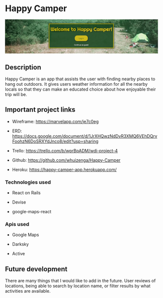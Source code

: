 # Happy Camper

![An image of the welcome screen](readme_imgs/homepage.png)

## Description

Happy Camper is an app that assists the user with finding nearby places to hang out outdoors.  It gives users weather information for all the nearby locals so that they can make an educated choice about how enjoyable their trip will be.

## Important project links

* Wireframe: https://marvelapp.com/je7c0eg

* ERD: https://docs.google.com/document/d/1JrXHQwzNdDvR3XMQ6VEhDQrvFoohzN6DoSRXYdJnco8/edit?usp=sharing

* Trello: https://trello.com/b/wprBpADM/wdi-project-4

* Github: https://github.com/whuizenga/Happy-Camper

* Heroku: https://happy-camper-app.herokuapp.com/

### Technologies used

* React on Rails

* Devise

* google-maps-react

### Apis used

* Google Maps

* Darksky

* Active

## Future development

There are many things that I would like to add in the future.  User reviews of locations, being able to search by location name, or filter results by what activities are available.
